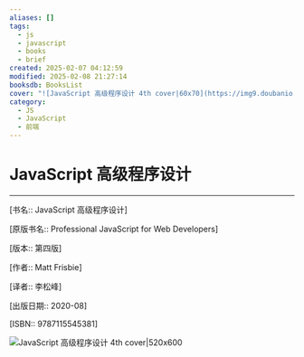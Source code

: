 ```yaml
---
aliases: []
tags:
  - js
  - javascript
  - books
  - brief
created: 2025-02-07 04:12:59
modified: 2025-02-08 21:27:14
booksdb: BooksList
cover: "![JavaScript 高级程序设计 4th cover|60x70](https://img9.doubanio.com/view/subject/l/public/s33703494.jpg)"
category:
  - JS
  - JavaScript
  - 前端
---
```


# JavaScript 高级程序设计

---

[书名:: JavaScript 高级程序设计]

[原版书名:: Professional JavaScript for Web Developers]

[版本:: 第四版]

[作者:: Matt Frisbie]

[译者:: 李松峰]
  
[出版日期:: 2020-08]

[ISBN:: 9787115545381]

 ![JavaScript 高级程序设计 4th cover|520x600](https://img9.doubanio.com/view/subject/l/public/s33703494.jpg)

